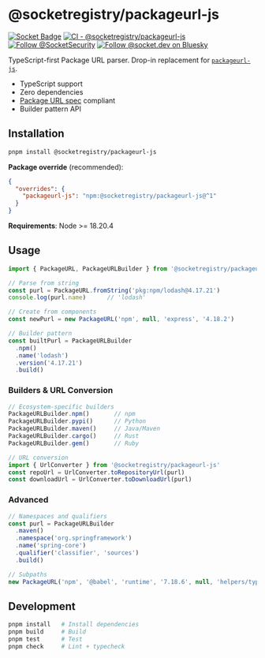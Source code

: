 # @socketregistry/packageurl-js

[![Socket Badge](https://socket.dev/api/badge/npm/package/@socketregistry/packageurl-js)](https://socket.dev/npm/package/@socketregistry/packageurl-js)
[![CI - @socketregistry/packageurl-js](https://github.com/SocketDev/socket-packageurl-js/actions/workflows/test.yml/badge.svg)](https://github.com/SocketDev/socket-packageurl-js/actions/workflows/test.yml)
[![Follow @SocketSecurity](https://img.shields.io/twitter/follow/SocketSecurity?style=social)](https://twitter.com/SocketSecurity)
[![Follow @socket.dev on Bluesky](https://img.shields.io/badge/Follow-@socket.dev-1DA1F2?style=social&logo=bluesky)](https://bsky.app/profile/socket.dev)

TypeScript-first Package URL parser. Drop-in replacement for [`packageurl-js`](https://socket.dev/npm/package/packageurl-js).

- TypeScript support
- Zero dependencies
- [Package URL spec](https://github.com/package-url/purl-spec) compliant
- Builder pattern API

## Installation

```sh
pnpm install @socketregistry/packageurl-js
```

**Package override** (recommended):
```json
{
  "overrides": {
    "packageurl-js": "npm:@socketregistry/packageurl-js@^1"
  }
}
```

**Requirements**: Node >= 18.20.4

## Usage

```javascript
import { PackageURL, PackageURLBuilder } from '@socketregistry/packageurl-js'

// Parse from string
const purl = PackageURL.fromString('pkg:npm/lodash@4.17.21')
console.log(purl.name)      // 'lodash'

// Create from components
const newPurl = new PackageURL('npm', null, 'express', '4.18.2')

// Builder pattern
const builtPurl = PackageURLBuilder
  .npm()
  .name('lodash')
  .version('4.17.21')
  .build()
```

### Builders & URL Conversion

```javascript
// Ecosystem-specific builders
PackageURLBuilder.npm()       // npm
PackageURLBuilder.pypi()      // Python
PackageURLBuilder.maven()     // Java/Maven
PackageURLBuilder.cargo()     // Rust
PackageURLBuilder.gem()       // Ruby

// URL conversion
import { UrlConverter } from '@socketregistry/packageurl-js'
const repoUrl = UrlConverter.toRepositoryUrl(purl)
const downloadUrl = UrlConverter.toDownloadUrl(purl)
```

### Advanced

```javascript
// Namespaces and qualifiers
const purl = PackageURLBuilder
  .maven()
  .namespace('org.springframework')
  .name('spring-core')
  .qualifier('classifier', 'sources')
  .build()

// Subpaths
new PackageURL('npm', '@babel', 'runtime', '7.18.6', null, 'helpers/typeof.js')
```

## Development

```bash
pnpm install   # Install dependencies
pnpm build     # Build
pnpm test      # Test
pnpm check     # Lint + typecheck
```
